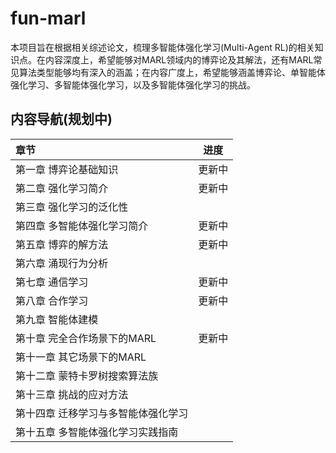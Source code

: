 # fun-marl

本项目旨在根据相关综述论文，梳理多智能体强化学习(Multi-Agent RL)的相关知识点。在内容深度上，希望能够对MARL领域内的博弈论及其解法，还有MARL常见算法类型能够均有深入的涵盖；在内容广度上，希望能够涵盖博弈论、单智能体强化学习、多智能体强化学习，以及多智能体强化学习的挑战。



## 内容导航(规划中)

| 章节                                |  进度  |
| :---------------------------------- | :----: |
| 第一章 博弈论基础知识               | 更新中 |
| 第二章 强化学习简介                 | 更新中 |
| 第三章 强化学习的泛化性             |        |
| 第四章 多智能体强化学习简介         | 更新中 |
| 第五章 博弈的解方法                 | 更新中 |
| 第六章 涌现行为分析                 |        |
| 第七章 通信学习                     | 更新中 |
| 第八章 合作学习                     | 更新中 |
| 第九章 智能体建模                   |        |
| 第十章 完全合作场景下的MARL         | 更新中 |
| 第十一章 其它场景下的MARL           |        |
| 第十二章 蒙特卡罗树搜索算法族       |        |
| 第十三章 挑战的应对方法             |        |
| 第十四章 迁移学习与多智能体强化学习 |        |
| 第十五章 多智能体强化学习实践指南   |        |

